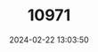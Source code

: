 ---
title: "10971"
category: "Kerivoula cuprosa"
draft: false
date: 2024-02-22 13:03:50
languages:
  English: ["Copper Woolly Bat"]
---